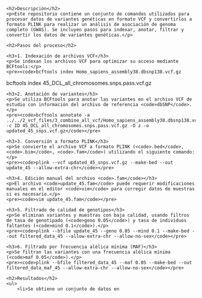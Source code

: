   
    <h2>Descripción</h2>
    <p>Este repositorio contiene un conjunto de comandos utilizados para procesar datos de variantes genéticas en formato VCF y convertirlos a formato PLINK para realizar un análisis de asociación de genoma completo (GWAS). Se incluyen pasos para indexar, anotar, filtrar y convertir los datos de variantes genéticas.</p>
    
    <h2>Pasos del proceso</h2>
    
    <h3>1. Indexación de archivos VCF</h3>
    <p>Se indexan los archivos VCF para optimizar su acceso mediante BCFtools:</p>
    <pre><code>bcftools index Homo_sapiens_assembly38.dbsnp138.vcf.gz
bcftools index 45_DCL_all_chromosomes.snps.pass.vcf.gz</code></pre>
    
    <h3>2. Anotación de variantes</h3>
    <p>Se utiliza BCFtools para anotar las variantes en el archivo VCF de estudio con información del archivo de referencia <code>dbSNP</code>.</p>
    <pre><code>bcftools annotate -a ../../2_vcf_files/3_combine_all_vcf/Homo_sapiens_assembly38.dbsnp138.vcf.gz -c ID 45_DCL_all_chromosomes.snps.pass.vcf.gz -O z -o updated_45_snps.vcf.gz</code></pre>
    
    <h3>3. Conversión a formato PLINK</h3>
    <p>Se convierte el archivo VCF a formato PLINK (<code>.bed</code>, <code>.bim</code>, <code>.fam</code>) utilizando el siguiente comando:</p>
    <pre><code>plink --vcf updated_45_snps.vcf.gz --make-bed --out update_45 --allow-extra-chr</code></pre>
    
    <h3>4. Edición manual del archivo <code>.fam</code></h3>
    <p>El archivo <code>update_45.fam</code> puede requerir modificaciones manuales en el editor <code>vim</code> para corregir datos de muestras si es necesario.</p>
    <pre><code>vim update_45.fam</code></pre>
    
    <h3>5. Filtrado de calidad de genotipos</h3>
    <p>Se eliminan variantes y muestras con baja calidad, usando filtros de tasa de genotipado (<code>geno 0.05</code>) y tasa de individuos faltantes (<code>mind 0.1</code>).</p>
    <pre><code>plink --bfile update_45 --geno 0.05 --mind 0.1 --make-bed --out filtered_data_45 --allow-extra-chr --allow-no-sex</code></pre>
    
    <h3>6. Filtrado por frecuencia alélica mínima (MAF)</h3>
    <p>Se filtran las variantes con una frecuencia alélica mínima (<code>maf 0.05</code>).</p>
    <pre><code>plink --bfile filtered_data_45 --maf 0.05 --make-bed --out filtered_data_maf_45 --allow-extra-chr --allow-no-sex</code></pre>
    
    <h2>Resultados</h2>
    <ul>
        <li>Se obtiene un conjunto de datos en
